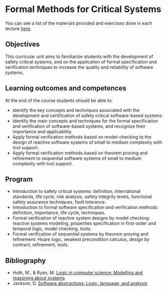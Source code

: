 # Formal Methods for Critical Systems

You can see a list of the materials provided and exercises done in each lecture [here](./lectures.md).

## Objectives

This curricular unit aims to familiarize students with the development of safety critical systems, and on the application of formal specification and verification techniques to increase the quality and reliability of software systems.

## Learning outcomes and competences

At the end of the course students should be able to:
- Identify the key concepts and techniques associated with the development and certification of safety critical software-based systems.
- Identify the main concepts and techniques for the formal specification and verification of software-based systems, and recognize their importance and applicability.
- Apply formal verification methods based on model-checking to the design of reactive software systems of small to medium complexity with tool support.
- Apply formal verification methods based on theorem proving and refinement to sequential software systems of small to medium complexity with tool support.

## Program

- Introduction to safety critical systems: definition, international standards, life cycle, risk analysis, safety integrity levels, functional safety assurance techniques, fault tolerance.
- Introduction to formal software specification and verification methods: definition, importance, life cycle, techniques.
- Formal verification of reactive system designs by model checking: reactive systems modeling, properties specification in first-order and temporal logic, model checking, tools.
- Formal verification of sequential systems by theorem proving and refinement: Hoare logic, weakest precondition calculus, design by contract, refinement, tools.

## Bibliography
- Huth, M., & Ryan, M. [Logic in computer science: Modelling and reasoning about systems](../materials/logic-in-computer-science.pdf)
- Jackson, D. [Software abstractions: Logic, language, and analysis](../materials/software-abstractions.pdf)
